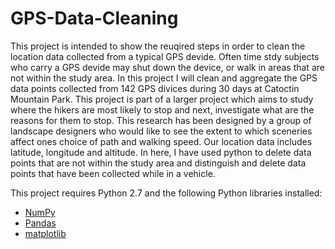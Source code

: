 # GPS-Data-Cleaning
This project is intended to show the reuqired steps in order to clean the location data collected from a typical GPS devide. Often time stdy subjects who carry a GPS devide may shut down the device, or walk in areas that are not within the study area. In this project I will clean and aggregate the GPS data points collected from 142 GPS divices during 30 days at Catoctin Mountain Park. This project is part of a larger project which aims to study where the hikers are most likely to stop and next, investigate what are the reasons for them to stop. This research has been designed by a group of landscape designers who would like to see the extent to which sceneries affect ones choice of path and walking speed. Our location data includes latitude, longitude and altitude. In here, I have used python to delete data points that are not within the study area and distinguish and delete data points that have been collected while in a vehicle. 

This project requires Python 2.7 and the following Python libraries installed:

- [NumPy](http://www.numpy.org/)
- [Pandas](http://pandas.pydata.org)
- [matplotlib](http://matplotlib.org/)


